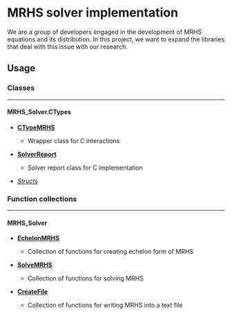 # MRHS solver implementation
We are a group of developers engaged in the development of MRHS equations and its distribution. In this project, we want to expand the libraries that deal with this issue with our research.

## Usage 

### Classes 

---

#### MRHS_Solver.CTypes

- [**CTypeMRHS**](CTypeMRHS.md) 
  - Wrapper class for C interactions

- [**SolverReport**](SolverReport.md)
  - Solver report class for C implementation 
  
- [*Structs*](CStructs.md)


### Function collections

---

#### MRHS_Solver

- [**EchelonMRHS**](EchelonMRHS.md)
  - Collection of functions for creating echelon form of MRHS

- [**SolveMRHS**](SolveMRHS.md)
  - Collection of functions for solving MRHS

- [**CreateFile**](CreateFile.md)
  - Collection of functions for writing MRHS into a text file




        

